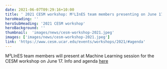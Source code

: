 ```yaml
---
date: 2021-06-07T09:29:16+10:00
title: ' 2021 CESM workshop: M²LInES team members presenting on June 17th'
heroHeading: ''
heroSubHeading: '2021 CESM workshop'
heroBackground: ''
thumbnail:  'images/news/cesm-workshop-2021.jpeg'
images: ['images/news/cesm-workshop-2021.jpeg']
link: 'https://www.cesm.ucar.edu/events/workshops/2021/#agenda'
---
```


M²LInES team members will present at Machine Learning session for the CESM workshop on June 17. Info and agenda [here](https://www.cesm.ucar.edu/events/workshops/2021/#agenda)
